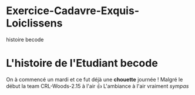 # Exercice-Cadavre-Exquis-Loiclissens
histoire becode
# L'histoire de l'Etudiant becode
On à commencé un mardi et ce fut déjà une **chouette** journée !
Malgré le début la team CRL-Woods-2.15 à l'air :+1:
L'ambiance à l'air vraiment *sympas*